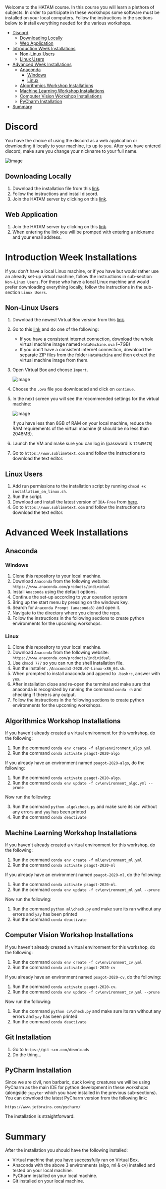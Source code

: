 Welcome to the HATAM course. In this course you will learn a plethora of subjects. In order to participate in these workshops some software must be installed on your local computers. Follow the instructions in the sections below to install everything needed for the various workshops.

- [Discord](#discord)
  * [Downloading Locally](#downloading-locally)
  * [Web Application](#web-application)
- [Introduction Week Installations](#introduction-week-installations)
  * [Non-Linux Users](#non-linux-users)
  * [Linux Users](#linux-users)
- [Advanced Week Installations](#advanced-week-installations)
  * [Anaconda](#anaconda)
    + [Windows](#windows)
    + [Linux](#linux)
  * [Algorithmics Workshop Installations](#algorithmics-workshop-installations)
  * [Machine Learning Workshop Installations](#machine-learning-workshop-installations)
  * [Computer Vision Workshop Installations](#computer-vision-workshop-installations)
  * [PyCharm Installation](#pycharm-installation)
- [Summary](#summary)

# Discord

You have the choice of using the discord as a web application or downloading it locally to your machine, its up to you. After you have entered discord, make sure you change your nickname to your full name.

![image](https://user-images.githubusercontent.com/38311688/90012201-9f65f900-dcab-11ea-9570-30a354828ed9.png)

## Downloading Locally

1. Download the installation file from this [link](https://discord.com/new/download).
2. Follow the instructions and install discord.
3. Join the HATAM server by clicking on this [link](https://discord.gg/6ssdhvQ).

## Web Application

1. Join the HATAM server by clicking on this [link](https://discord.gg/6ssdhvQ).
2. When entering the link you will be promped with entering a nickname and your email address.

# Introduction Week Installations

If you don't have a local Linux machine, or if you have but would rather use an already set-up virtual machine, follow the instructions in sub-section `Non-Linux Users`. For those who have a local Linux machine and would prefer downloading everything locally, follow the instructions in the sub-section `Linux Users`.

## Non-Linux Users

1. Download the newest Virtual Box version from this [link](https://www.virtualbox.org/wiki/Downloads).
2. Go to this [link](https://drive.google.com/drive/folders/1K_uQZUQykIimW44xKx2Azrn1jXxGuR49) and do one of the following:
    * If you have a consistent internet connection, download the whole virtual machine image named `HataMachine.ova` (~7GB)
    * If you don't have a consistent internet connection, download the separate ZIP files from the folder `HataMachine` and then extract the virtual machine image from them.
3. Open Virtual Box and choose `Import`.

    ![image](https://user-images.githubusercontent.com/38311688/90002771-c5839d00-dc9b-11ea-9773-6c4ec16d4b4b.png)

4. Choose the `.ova` file you downloaded and click on `continue`.
5. In the next screen you will see the recommended settings for the virtual machine:

    ![image](https://user-images.githubusercontent.com/38311688/90002795-d3d1b900-dc9b-11ea-9ff8-45d5880a8498.png)
    
    If you have less than 8GB of RAM on your local machine, reduce the RAM requirements of the virtual machine (it should be no less than 2048MB).

6. Launch the VM and make sure you can log in (password is `12345678`)
7. Go to `https://www.sublimetext.com` and follow the instructions to download the text editor.

## Linux Users

1. Add run permissions to the installation script by running `chmod +x installation_on_linux.sh`.
2. Run the script.
3. Download and install the latest version of `IDA-Free` from [here](https://www.hex-rays.com/products/ida/support/download_freeware/).
4. Go to `https://www.sublimetext.com` and follow the instructions to download the text editor.

# Advanced Week Installations

## Anaconda

### Windows

1. Clone this repository to your local machine.
2. Download `Anaconda` from the following website: `https://www.anaconda.com/products/individual`
3. Install `Anaconda` using the default options.
4. Continue the set-up according to your operation system
5. Bring up the start menu by pressing on the windows key.
6. Search for `Anaconda Prompt (anaconda3)` and open it.
7. Navigate to the directory where you cloned the repo.
8. Follow the instructions in the following sections to create python environments for the upcoming workshops.

### Linux

1. Clone this repository to your local machine.
2. Download `Anaconda` from the following website: `https://www.anaconda.com/products/individual`.
3. Use `chmod 777` so you can run the shell installation file.
4. Run the installer `./Anaconda3-2020.07-Linux-x86_64.sh`.
5. When prompted to install anaconda and append to `.bashrc`, answer with `yes`.
6. After installation close and re-open the terminal and make sure that anaconda is recognized by running the command `conda -h` and checking if there is any output.
7. Follow the instructions in the following sections to create python environments for the upcoming workshops.

## Algorithmics Workshop Installations

If you haven't already created a virtual environment for this workshop, do the following:

1. Run the command `conda env create -f algo\environment_algo.yml`
2. Run the command `conda activate psagot-2020-algo`

If you already have an environment named `psagot-2020-algo`, do the following:

1. Run the command `conda activate psagot-2020-algo`.
2. Run the command `conda env update -f cv\environment_algo.yml --prune`

Now run the following:

3. Run the command `python algo\check.py` and make sure its ran without any errors and `yay` has been printed
4. Run the command `conda deactivate`

## Machine Learning Workshop Installations

If you haven't already created a virtual environment for this workshop, do the following:

1. Run the command `conda env create -f ml\environment_ml.yml`
2. Run the command `conda activate psagot-2020-ml`

If you already have an environment named `psagot-2020-ml`, do the following:

1. Run the command `conda activate psagot-2020-ml`.
2. Run the command `conda env update -f cv\environment_ml.yml --prune`

Now run the following:

1. Run the command `python ml\check.py` and make sure its ran without any errors and `yay` has been printed
2. Run the command `conda deactivate`

## Computer Vision Workshop Installations

If you haven't already created a virtual environment for this workshop, do the following:

1. Run the command `conda env create -f cv\environment_cv.yml`
2. Run the command `conda activate psagot-2020-cv`

If you already have an environment named `psagot-2020-cv`, do the following:

1. Run the command `conda activate psagot-2020-cv`.
2. Run the command `conda env update -f cv\environment_cv.yml --prune`

Now run the following:

1. Run the command `python cv\check.py` and make sure its ran without any errors and `yay` has been printed
2. Run the command `conda deactivate`

## Git Installation

1. Go to `https://git-scm.com/downloads`
2. Do the thing...

## PyCharm Installation

Since we are civil, non barbaric, duck loving creatures we will be using PyCharm as the main IDE for python development in these workshops (alongside `jupyter` which you have installed in the previous sub-sections). You can download the latest PyCharm version from the following link:

`https://www.jetbrains.com/pycharm/`

The installation is straightforward.

# Summary

After the installation you should have the following installed:

* Virtual machine that you have successfully ran on Virtual Box.
* Anaconda with the above 3 environments (algo, ml & cv) installed and tested on your local machine.
* PyCharm installed on your local machine.
* Git installed on your local machine. 
